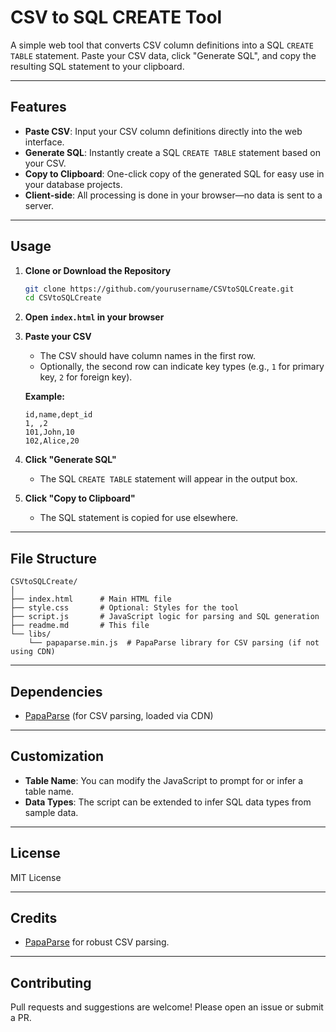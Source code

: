 # CSV to SQL CREATE Tool

A simple web tool that converts CSV column definitions into a SQL `CREATE TABLE` statement. Paste your CSV data, click "Generate SQL", and copy the resulting SQL statement to your clipboard.

---

## Features

- **Paste CSV**: Input your CSV column definitions directly into the web interface.
- **Generate SQL**: Instantly create a SQL `CREATE TABLE` statement based on your CSV.
- **Copy to Clipboard**: One-click copy of the generated SQL for easy use in your database projects.
- **Client-side**: All processing is done in your browser—no data is sent to a server.

---

## Usage

1. **Clone or Download the Repository**
   ```sh
   git clone https://github.com/yourusername/CSVtoSQLCreate.git
   cd CSVtoSQLCreate
   ```

2. **Open `index.html` in your browser**

3. **Paste your CSV**
   - The CSV should have column names in the first row.
   - Optionally, the second row can indicate key types (e.g., `1` for primary key, `2` for foreign key).

   **Example:**
   ```
   id,name,dept_id
   1, ,2
   101,John,10
   102,Alice,20
   ```

4. **Click "Generate SQL"**
   - The SQL `CREATE TABLE` statement will appear in the output box.

5. **Click "Copy to Clipboard"**
   - The SQL statement is copied for use elsewhere.

---

## File Structure

```
CSVtoSQLCreate/
│
├── index.html      # Main HTML file
├── style.css       # Optional: Styles for the tool
├── script.js       # JavaScript logic for parsing and SQL generation
├── readme.md       # This file
└── libs/
    └── papaparse.min.js  # PapaParse library for CSV parsing (if not using CDN)
```

---

## Dependencies

- [PapaParse](https://www.papaparse.com/) (for CSV parsing, loaded via CDN)

---

## Customization

- **Table Name**: You can modify the JavaScript to prompt for or infer a table name.
- **Data Types**: The script can be extended to infer SQL data types from sample data.

---

## License

MIT License

---

## Credits

- [PapaParse](https://www.papaparse.com/) for robust CSV parsing.

---

## Contributing

Pull requests and suggestions are welcome! Please open an issue or submit a PR.
